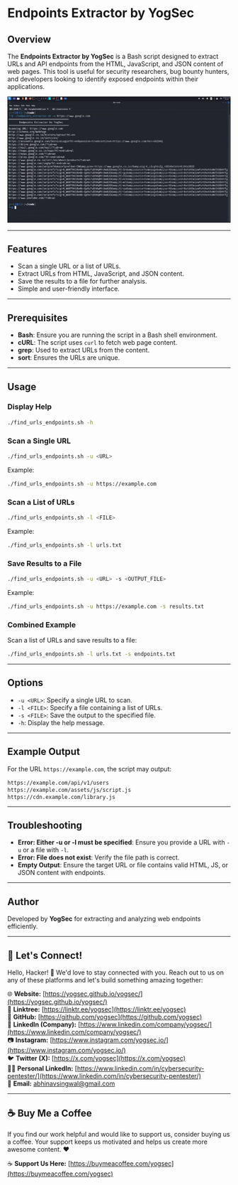 # Endpoints Extractor by YogSec

## Overview
The **Endpoints Extractor by YogSec** is a Bash script designed to extract URLs and API endpoints from the HTML, JavaScript, and JSON content of web pages. This tool is useful for security researchers, bug bounty hunters, and developers looking to identify exposed endpoints within their applications.

![endpoints](https://github.com/yogsec/endpoints-extractor/blob/main/endpoints-extractor.jpeg)

---

## Features
- Scan a single URL or a list of URLs.
- Extract URLs from HTML, JavaScript, and JSON content.
- Save the results to a file for further analysis.
- Simple and user-friendly interface.

---

## Prerequisites
- **Bash**: Ensure you are running the script in a Bash shell environment.
- **cURL**: The script uses `curl` to fetch web page content.
- **grep**: Used to extract URLs from the content.
- **sort**: Ensures the URLs are unique.

---

## Usage

### Display Help
```bash
./find_urls_endpoints.sh -h
```

### Scan a Single URL
```bash
./find_urls_endpoints.sh -u <URL>
```
Example:
```bash
./find_urls_endpoints.sh -u https://example.com
```

### Scan a List of URLs
```bash
./find_urls_endpoints.sh -l <FILE>
```
Example:
```bash
./find_urls_endpoints.sh -l urls.txt
```

### Save Results to a File
```bash
./find_urls_endpoints.sh -u <URL> -s <OUTPUT_FILE>
```
Example:
```bash
./find_urls_endpoints.sh -u https://example.com -s results.txt
```

### Combined Example
Scan a list of URLs and save results to a file:
```bash
./find_urls_endpoints.sh -l urls.txt -s endpoints.txt
```

---

## Options
- `-u <URL>`: Specify a single URL to scan.
- `-l <FILE>`: Specify a file containing a list of URLs.
- `-s <FILE>`: Save the output to the specified file.
- `-h`: Display the help message.

---

## Example Output
For the URL `https://example.com`, the script may output:
```
https://example.com/api/v1/users
https://example.com/assets/js/script.js
https://cdn.example.com/library.js
```

---

## Troubleshooting
- **Error: Either -u or -l must be specified**: Ensure you provide a URL with `-u` or a file with `-l`.
- **Error: File <file> does not exist**: Verify the file path is correct.
- **Empty Output**: Ensure the target URL or file contains valid HTML, JS, or JSON content with endpoints.

---

## Author
Developed by **YogSec** for extracting and analyzing web endpoints efficiently.

---

## 🌟 Let's Connect!

Hello, Hacker! 👋 We'd love to stay connected with you. Reach out to us on any of these platforms and let's build something amazing together:

🌐 **Website:** [https://yogsec.github.io/yogsec/](https://yogsec.github.io/yogsec/)  
📜 **Linktree:** [https://linktr.ee/yogsec](https://linktr.ee/yogsec)  
🔗 **GitHub:** [https://github.com/yogsec](https://github.com/yogsec)  
💼 **LinkedIn (Company):** [https://www.linkedin.com/company/yogsec/](https://www.linkedin.com/company/yogsec/)  
📷 **Instagram:** [https://www.instagram.com/yogsec.io/](https://www.instagram.com/yogsec.io/)  
🐦 **Twitter (X):** [https://x.com/yogsec](https://x.com/yogsec)  
👨‍💼 **Personal LinkedIn:** [https://www.linkedin.com/in/cybersecurity-pentester/](https://www.linkedin.com/in/cybersecurity-pentester/)  
📧 **Email:** abhinavsingwal@gmail.com

---

## ☕ Buy Me a Coffee

If you find our work helpful and would like to support us, consider buying us a coffee. Your support keeps us motivated and helps us create more awesome content. ❤️

☕ **Support Us Here:** [https://buymeacoffee.com/yogsec](https://buymeacoffee.com/yogsec)
